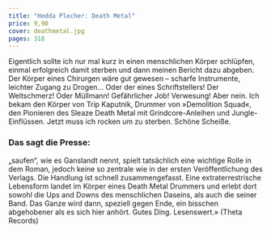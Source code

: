 ```yaml
---
title: "Hedda Plecher: Death Metal"
price: 9,90
cover: deathmetal.jpg
pages: 318
---
```


Eigentlich sollte ich nur mal kurz in einen menschlichen Körper schlüpfen, einmal erfolgreich damit sterben und dann meinen Bericht dazu abgeben. Der Körper eines Chirurgen wäre gut gewesen – scharfe Instrumente, leichter Zugang zu Drogen... Oder der eines Schriftstellers! Der Weltschmerz! Oder Müllmann! Gefährlicher Job! Verwesung! Aber nein. Ich bekam den Körper von Trip Kaputnik, Drummer von »Demolition Squad«, den Pionieren des Sleaze Death Metal mit Grindcore-Anleihen und Jungle-Einflüssen. Jetzt muss ich rocken um zu sterben. Schöne Scheiße.

### Das sagt die Presse:

„saufen“, wie es Ganslandt nennt, spielt tatsächlich eine wichtige Rolle in dem Roman, jedoch keine so zentrale wie in der ersten Veröffentlichung des Verlags. Die Handlung ist schnell zusammengefasst. Eine extraterrestrische Lebensform landet im Körper eines Death Metal Drummers und erlebt dort sowohl die Ups and Downs des menschlichen Daseins, als auch die seiner Band. Das Ganze wird dann, speziell gegen Ende, ein bisschen abgehobener als es sich hier anhört. Gutes Ding. Lesenswert.»
(Theta Records)
